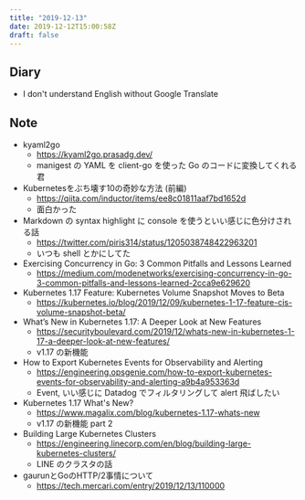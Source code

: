 ```yaml
---
title: "2019-12-13"
date: 2019-12-12T15:00:58Z
draft: false
---
```


## Diary

* I don't understand English without Google Translate

## Note

* kyaml2go
  * https://kyaml2go.prasadg.dev/
  * manigest の YAML を client-go を使った Go のコードに変換してくれる君
* Kubernetesをぶち壊す10の奇妙な方法 (前編)
  * https://qiita.com/inductor/items/ee8c01811aaf7bd1652d
  * 面白かった
* Markdown の syntax highlight に console を使うといい感じに色分けされる話
  * https://twitter.com/piris314/status/1205038748422963201
  * いつも shell とかにしてた
* Exercising Concurrency in Go: 3 Common Pitfalls and Lessons Learned
  * https://medium.com/modenetworks/exercising-concurrency-in-go-3-common-pitfalls-and-lessons-learned-2cca9e629620
* Kubernetes 1.17 Feature: Kubernetes Volume Snapshot Moves to Beta
  * https://kubernetes.io/blog/2019/12/09/kubernetes-1-17-feature-cis-volume-snapshot-beta/
* What’s New in Kubernetes 1.17: A Deeper Look at New Features
  * https://securityboulevard.com/2019/12/whats-new-in-kubernetes-1-17-a-deeper-look-at-new-features/
  * v1.17 の新機能
* How to Export Kubernetes Events for Observability and Alerting
  * https://engineering.opsgenie.com/how-to-export-kubernetes-events-for-observability-and-alerting-a9b4a953363d
  * Event, いい感じに Datadog でフィルタリングして alert 飛ばしたい
* Kubernetes 1.17 What's New?
  * https://www.magalix.com/blog/kubernetes-1.17-whats-new
  * v1.17 の新機能 part 2
* Building Large Kubernetes Clusters
  * https://engineering.linecorp.com/en/blog/building-large-kubernetes-clusters/
  * LINE のクラスタの話
* gaurunとGoのHTTP/2事情について
  * https://tech.mercari.com/entry/2019/12/13/110000
